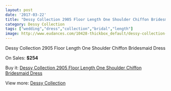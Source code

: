 ```yaml
---
layout: post
date: '2017-03-22'
title: "Dessy Collection 2905 Floor Length One Shoulder Chiffon Bridesmaid Dress"
category: Dessy Collection
tags: ["wedding","dress","collection","bridal","length"]
image: http://www.eudances.com/10428-thickbox_default/dessy-collection-2905-floor-length-one-shoulder-chiffon-bridesmaid-dress.jpg
---
```

Dessy Collection 2905 Floor Length One Shoulder Chiffon Bridesmaid Dress

On Sales: **$254**
<a href="https://www.eudances.com/en/dessy-collection/3394-dessy-collection-2905-floor-length-one-shoulder-chiffon-bridesmaid-dress.html"><amp-img layout="responsive" width="600" height="600" src="//www.eudances.com/10428-thickbox_default/dessy-collection-2905-floor-length-one-shoulder-chiffon-bridesmaid-dress.jpg" alt="Dessy Collection 2905 Floor Length One Shoulder Chiffon Bridesmaid Dress 0" /></a>
<a href="https://www.eudances.com/en/dessy-collection/3394-dessy-collection-2905-floor-length-one-shoulder-chiffon-bridesmaid-dress.html"><amp-img layout="responsive" width="600" height="600" src="//www.eudances.com/10429-thickbox_default/dessy-collection-2905-floor-length-one-shoulder-chiffon-bridesmaid-dress.jpg" alt="Dessy Collection 2905 Floor Length One Shoulder Chiffon Bridesmaid Dress 1" /></a>
<a href="https://www.eudances.com/en/dessy-collection/3394-dessy-collection-2905-floor-length-one-shoulder-chiffon-bridesmaid-dress.html"><amp-img layout="responsive" width="600" height="600" src="//www.eudances.com/10430-thickbox_default/dessy-collection-2905-floor-length-one-shoulder-chiffon-bridesmaid-dress.jpg" alt="Dessy Collection 2905 Floor Length One Shoulder Chiffon Bridesmaid Dress 2" /></a>
<a href="https://www.eudances.com/en/dessy-collection/3394-dessy-collection-2905-floor-length-one-shoulder-chiffon-bridesmaid-dress.html"><amp-img layout="responsive" width="600" height="600" src="//www.eudances.com/10431-thickbox_default/dessy-collection-2905-floor-length-one-shoulder-chiffon-bridesmaid-dress.jpg" alt="Dessy Collection 2905 Floor Length One Shoulder Chiffon Bridesmaid Dress 3" /></a>

Buy it: [Dessy Collection 2905 Floor Length One Shoulder Chiffon Bridesmaid Dress](https://www.eudances.com/en/dessy-collection/3394-dessy-collection-2905-floor-length-one-shoulder-chiffon-bridesmaid-dress.html "Dessy Collection 2905 Floor Length One Shoulder Chiffon Bridesmaid Dress")

View more: [Dessy Collection](https://www.eudances.com/en/60-Dessy-Collection "Dessy Collection")